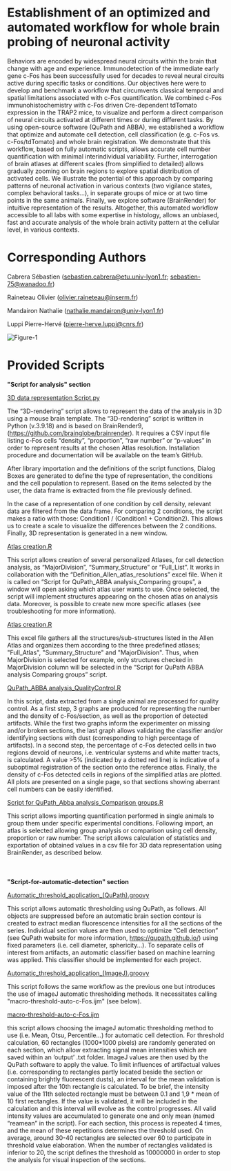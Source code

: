 # Establishment of an optimized and automated workflow for whole brain probing of neuronal activity

Behaviors are encoded by widespread neural circuits within the brain that change with age and experience. Immunodetection of the immediate early gene c-Fos has been successfully used for decades to reveal neural 
circuits active during specific tasks or conditions. Our objectives here were to develop and benchmark a workflow that circumvents classical temporal and spatial limitations associated with c-Fos quantification. 
We combined c-Fos immunohistochemistry with c-Fos driven Cre-dependent tdTomato expression in the TRAP2 mice, to visualize and perform a direct comparison of neural circuits activated at different times or during 
different tasks. By using open-source software (QuPath and ABBA), we established a workflow that optimize and automate cell detection, cell classification (e.g. c-Fos vs. c-Fos/tdTomato) and whole brain registration.
We demonstrate that this workflow, based on fully automatic scripts, allows accurate cell number quantification with minimal interindividual variability. Further, interrogation of brain atlases at different scales 
(from simplified to detailed) allows gradually zooming on brain regions to explore spatial distribution of activated cells. We illustrate the potential of this approach by comparing patterns of neuronal activation 
in various contexts (two vigilance states, complex behavioral tasks…), in separate groups of mice or at two time points in the same animals. Finally, we explore software (BrainRender) for intuitive representation 
of the results. Altogether, this automated workflow accessible to all labs with some expertise in histology, allows an unbiased, fast and accurate analysis of the whole brain activity pattern at the cellular level,
in various contexts.

# Corresponding Authors
Cabrera Sébastien  (sebastien.cabrera@etu.univ-lyon1.fr; sebastien-75@wanadoo.fr)

Raineteau Olivier  (olivier.raineteau@inserm.fr)

Mandairon Nathalie (nathalie.mandairon@univ-lyon1.fr)

Luppi Pierre-Hervé (pierre-herve.luppi@cnrs.fr)

![Figure-1](https://github.com/user-attachments/assets/c65fd11b-33ef-43aa-9506-edc3dc939c8c)

# Provided Scripts 
**"Script for analysis" section** 
  
  <ins> 3D data representation Script.py </ins>

The “3D-rendering” script allows to represent the data of the analysis in 3D using a mouse brain template. The “3D-rendering” script is written in Python (v.3.9.18) and is based on BrainRender9, (https://github.com/brainglobe/brainrender). It requires a CSV input file listing c-Fos cells “density”, “proportion”, “raw number” or “p-values” in order to represent results at the chosen Atlas resolution. Installation procedure and documentation will be available on the team’s GitHub.

After library importation and the definitions of the script functions, Dialog Boxes are generated to define the type of representation, the conditions and the cell population to represent. Based on the items selected by the user, the data frame is extracted from the file previously defined.

In the case of a representation of one condition by cell density, relevant data are filtered from the data frame. For comparing 2 conditions, the script makes a ratio with those: Condition1 / (Condition1 + Condition2). This allows us to create a scale to visualize the differences between the 2 conditions. Finally, 3D representation is generated in a new window.

<ins> Atlas creation.R </ins>

This script allows creation of several personalized Atlases, for cell detection analysis, as “MajorDivision”, “Summary_Structure” or “Full_List”. It works in collaboration with the “Definition_Allen_atlas_resolutions” excel file. When it is called on “Script for QuPath_ABBA analysis_Comparing groups”, a window will open asking which atlas user wants to use. Once selected, the script will implement structures appearing on the chosen atlas on analysis data. Moreover, is possible to create new more specific atlases (see troubleshooting for more information).

<ins> Atlas creation.R </ins>

This excel file gathers all the structures/sub-structures listed in the Allen Atlas and organizes them according to the three predefined atlases; "Full_Atlas", "Summary_Structure" and "MajorDivision". Thus, when MajorDivision is selected for example, only structures checked in MajorDivision column will be selected in the “Script for QuPath ABBA analysis Comparing groups” script.

<ins> QuPath_ABBA analysis_QualityControl.R </ins>

In this script, data extracted from a single animal are processed for quality control. As a first step, 3 graphs are produced for representing the number and the density of c-Fos/section, as well as the proportion of detected artifacts. While the first two graphs inform the experimenter on missing and/or broken sections, the last graph allows validating the classifier and/or identifying sections with dust (corresponding to high percentage of artifacts). In a second step, the percentage of c-Fos detected cells in two regions devoid of neurons, i.e. ventricular systems and white matter tracts, is calculated. A value >5% (indicated by a dotted red line) is indicative of a suboptimal registration of the section onto the reference atlas. Finally, the density of c-Fos detected cells in regions of the simplified atlas are plotted. All plots are presented on a single page, so that sections showing aberrant cell numbers can be easily identified.

<ins> Script for QuPath_Abba analysis_Comparison groups.R </ins>

This script allows importing quantification performed in single animals to group them under specific experimental conditions. Following import, an atlas is selected allowing group analysis or comparison using cell density, proportion or raw number. The script allows calculation of statistics and exportation of obtained values in a csv file for 3D data representation using BrainRender, as described below.
\
\
\
\
**"Script-for-automatic-detection" section**

<ins> Automatic_threshold_application_(QuPath).groovy </ins>

This script allows automatic thresholding using QuPath, as follows. All objects are suppressed before an automatic brain section contour is created to extract median fluorescence intensities for all the sections of the series. Individual section values are then used to optimize “Cell detection” (see QuPath website for more information, https://qupath.github.io/) using fixed parameters (i.e. cell diameter, sphericity…). To separate cells of interest from artifacts, an automatic classifier based on machine learning was applied. This classifier should be implemented for each project.

<ins> Automatic_threshold_application_(ImageJ).groovy </ins>

This script follows the same workflow as the previous one but introduces the use of imageJ automatic thresholding methods. It necessitates calling "macro-threshold-auto-c-Fos.ijm" (see below). 

<ins> macro-threshold-auto-c-Fos.ijm </ins>

this script allows choosing the imageJ automatic thresholding method to use (i.e. Mean, Otsu, Percentile…) for automatic cell detection. For threshold calculation, 60 rectangles (1000*1000 pixels) are randomly generated on each section, which allow extracting signal mean intensities which are saved within an ‘output’ .txt folder. ImageJ values are then used by the QuPath software to apply the value. To limit influences of artifactual values (i.e. corresponding to rectangles partly located beside the section or containing brightly fluorescent dusts), an interval for the mean validation is imposed after the 10th rectangle is calculated. To be brief, the intensity value of the 11th selected rectangle must be between 0.1 and 1,9 * mean of 10 first rectangles. If the value is validated, it will be included in the calculation and this interval will evolve as the control progresses. All valid intensity values are accumulated to generate one and only mean (named “reamean” in the script). For each section, this process is repeated 4 times, and the mean of these repetitions determines the threshold used. On average, around 30-40 rectangles are selected over 60 to participate in threshold value elaboration. When the number of rectangles validated is inferior to 20, the script defines the threshold as 10000000 in order to stop the analysis for visual inspection of the sections.

